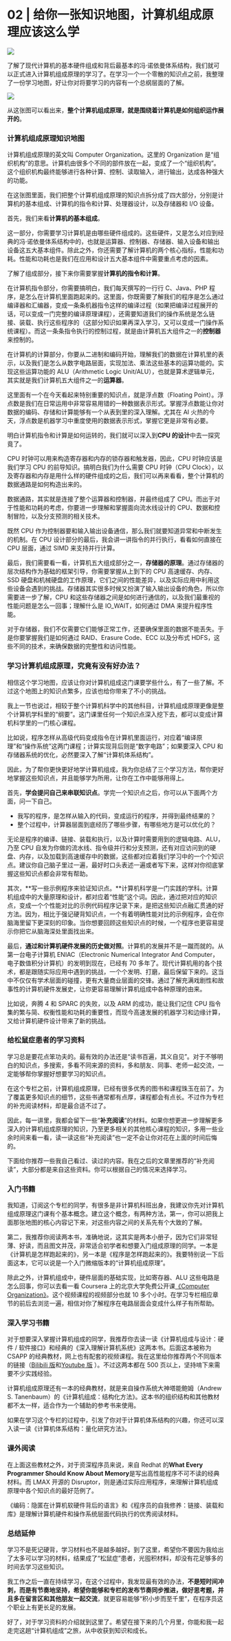 # 02 | 给你一张知识地图，计算机组成原理应该这么学

![](./img/02-00.png)

了解了现代计算机的基本硬件组成和背后最基本的冯·诺依曼体系结构，我们就可以正式进入计算机组成原理的学习了。在学习一个一个零散的知识点之前，我整理了一份学习地图，好让你对将要学习的内容有一个总纲层面的了解。

![](./img/02-01.png)

从这张图可以看出来，**整个计算机组成原理，就是围绕着计算机是如何组织运作展开的**。

### 计算机组成原理知识地图

计算机组成原理的英文叫 Computer Organization。这里的 Organization 是“组织机构”的意思。计算机由很多个不同的部件放在一起，变成了一个“组织机构”。这个组织机构最终能够进行各种计算、控制、读取输入，进行输出，达成各种强大的功能。

在这张图里面，我们把整个计算机组成原理的知识点拆分成了四大部分，分别是计算机的基本组成、计算机的指令和计算、处理器设计，以及存储器和 I/O 设备。

首先，我们来看**计算机的基本组成**。

这一部分，你需要学习计算机是由哪些硬件组成的。这些硬件，又是怎么对应到经典的冯·诺依曼体系结构中的，也就是运算器、控制器、存储器、输入设备和输出设备这五大基本组件。除此之外，你还需要了解计算机的两个核心指标，性能和功耗。性能和功耗也是我们在应用和设计五大基本组件中需要重点考虑的因素。

了解了组成部分，接下来你需要掌握**计算机的指令和计算**。

在计算机指令部分，你需要搞明白，我们每天撰写的一行行 C、Java、PHP 程序，是怎么在计算机里面跑起来的。这里面，你既需要了解我们的程序是怎么通过编译器和汇编器，变成一条条机器指令这样的编译过程（如果把编译过程展开的话，可以变成一门完整的编译原理课程），还需要知道我们的操作系统是怎么链接、装载、执行这些程序的（这部分知识如果再深入学习，又可以变成一门操作系统课程）。而这一条条指令执行的控制过程，就是由计算机五大组件之一的**控制器**来控制的。

在计算机的计算部分，你要从二进制和编码开始，理解我们的数据在计算机里的表示，以及我们是怎么从数字电路层面，实现加法、乘法这些基本的运算功能的。实现这些运算功能的 ALU（Arithmetic Logic Unit/ALU），也就是算术逻辑单元，其实就是我们计算机五大组件之一的**运算器**。

这里面有一个在今天看起来特别重要的知识点，就是浮点数（Floating Point）。浮点数是我们在日常运用中非常容易用错的一种数据表示形式。掌握浮点数能让你对数据的编码、存储和计算能够有一个从表到里的深入理解。尤其在 AI 火热的今天，浮点数是机器学习中重度使用的数据表示形式，掌握它更是非常有必要。

明白计算机指令和计算是如何运转的，我们就可以深入到**CPU 的设计**中去一探究竟了。

CPU 时钟可以用来构造寄存器和内存的锁存器和触发器，因此，CPU 时钟应该是我们学习 CPU 的前导知识。搞明白我们为什么需要 CPU 时钟（CPU Clock），以及寄存器和内存是用什么样的硬件组成的之后，我们可以再来看看，整个计算机的数据通路是如何构造出来的。

数据通路，其实就是连接了整个运算器和控制器，并最终组成了 CPU。而出于对于性能和功耗的考虑，你要进一步理解和掌握面向流水线设计的 CPU、数据和控制冒险，以及分支预测的相关技术。

既然 CPU 作为控制器要和输入输出设备通信，那么我们就要知道异常和中断发生的机制。在 CPU 设计部分的最后，我会讲一讲指令的并行执行，看看如何直接在 CPU 层面，通过 SIMD 来支持并行计算。

最后，我们需要看一看，计算机五大组成部分之一，**存储器的原理**。通过存储器的层次结构作为基础的框架引导，你需要掌握从上到下的 CPU 高速缓存、内存、SSD 硬盘和机械硬盘的工作原理，它们之间的性能差异，以及实际应用中利用这些设备会遇到的挑战。存储器其实很多时候又扮演了输入输出设备的角色，所以你需要进一步了解，CPU 和这些存储器之间是如何进行通信的，以及我们最重视的性能问题是怎么一回事；理解什么是 IO_WAIT，如何通过 DMA 来提升程序性能。

对于存储器，我们不仅需要它们能够正常工作，还要确保里面的数据不能丢失。于是你要掌握我们是如何通过 RAID、Erasure Code、ECC 以及分布式 HDFS，这些不同的技术，来确保数据的完整性和访问性能。

### 学习计算机组成原理，究竟有没有好办法？

相信这个学习地图，应该让你对计算机组成这门课要学些什么，有了一些了解。不过这个地图上的知识点繁多，应该也给你带来了不小的挑战。

我上一节也说过，相较于整个计算机科学中的其他科目，计算机组成原理更像是整个计算机学科里的“纲要”。这门课里任何一个知识点深入挖下去，都可以变成计算机科学里的一门核心课程。

比如说，程序怎样从高级代码变成指令在计算机里面运行，对应着“编译原理”和“操作系统”这两门课程；计算实现背后则是“数字电路”；如果要深入 CPU 和存储器系统的优化，必然要深入了解“计算机体系结构”。

因此，为了帮你更快更好地学计算机组成，我为你总结了三个学习方法，帮你更好地掌握这些知识点，并且能够学为所用，让你在工作中能够用得上。

首先，**学会提问自己来串联知识点**。学完一个知识点之后，你可以从下面两个方面，问一下自己。

- 我写的程序，是怎样从输入的代码，变成运行的程序，并得到最终结果的？
- 整个过程中，计算器层面到底经历了哪些步骤，有哪些地方是可以优化的？

无论是程序的编译、链接、装载和执行，以及计算时需要用到的逻辑电路、ALU，乃至 CPU 自发为你做的流水线、指令级并行和分支预测，还有对应访问到的硬盘、内存，以及加载到高速缓存中的数据，这些都对应着我们学习中的一个个知识点。建议你自己脑子里过一遍，最好时口头表述一遍或者写下来，这样对你彻底掌握这些知识点都会非常有帮助。

其次，**写一些示例程序来验证知识点。**计算机科学是一门实践的学科。计算机组成中的大量原理和设计，都对应着“性能”这个词。因此，通过把对应的知识点，变成一个个性能对比的示例代码程序记录下来，是把这些知识点融汇贯通的好方法。因为，相比于强记硬背知识点，一个有着明确性能对比的示例程序，会在你脑海里留下更深刻的印象。当你想要回顾这些知识点的时候，一个程序也更容易提示你把它从脑海深处里面找出来。

最后，**通过和计算机硬件发展的历史做对照**。计算机的发展并不是一蹴而就的。从第一台电子计算机 ENIAC（Electronic Numerical Integrator And Computer，电子数值积分计算机）的发明到现在，已经有 70 多年了。现代计算机用的各个技术，都是跟随实际应用中遇到的挑战，一个个发明、打磨，最后保留下来的。这当中不仅仅有学术层面的碰撞，更有大量商业层面的交锋。通过了解充满戏剧性和故事性的计算机硬件发展史，让你更容易理解计算机组成中各种原理的由来。

比如说，奔腾 4 和 SPARC 的失败，以及 ARM 的成功，能让我们记住 CPU 指令集的繁与简、权衡性能和功耗的重要性，而现今高速发展的机器学习和边缘计算，又给计算机硬件设计带来了新的挑战。

### 给松鼠症患者的学习资料

学习总是要花点笨功夫的。最有效的办法还是“读书百遍，其义自见”。对于不够明白的知识点，多搜索，多看不同来源的资料，多和朋友、同事、老师一起交流，一定能够帮你掌握好想要学习的知识点。

在这个专栏之前，计算机组成原理，已经有很多优秀的图书和课程珠玉在前了。为了覆盖更多知识点的细节，这些书通常都有点厚，课程都会有点长。不过作为专栏的补充阅读材料，却是最合适不过了。

因此，每一讲里，我都会留下一些“**补充阅读**”的材料。如果你想更进一步理解更多深入的计算机组成原理的知识，乃至更多相关的其他核心课程的知识，多用一些业余时间来看一看，读一读这些“补充阅读”也一定不会让你对花在上面的时间后悔的。

下面给你推荐一些我自己看过、读过的内容。我在之后的文章里推荐的“补充阅读”，大部分都是来自这些资料。你可以根据自己的情况来选择学习。

### 入门书籍

我知道，订阅这个专栏的同学，有很多是非计算机科班出身，我建议你先对计算机组成原理这门课有个基本概念。建立这个概念，有两种方法，第一，你可以把我上面那张地图的核心内容记下来，对这些内容之间的关系先有个大致的了解。

第二，我推荐你阅读两本书，准确地说，这其实是两本小册子，因为它们非常轻薄、好读，而且图文并茂，非常适合初学者和想要入门组成原理的同学。一本是《计算机是怎样跑起来的》，另一本是《程序是怎样跑起来的》。我要特别说一下后面这本，它可以说是一个入门微缩版本的“计算机组成原理”。

除此之外，计算机组成中，硬件层面的基础实现，比如寄存器、ALU 这些电路是怎么回事，你可以去看一看 Coursera 上的北京大学免费公开课[《](https://www.coursera.org/learn/jisuanji-zucheng)[Computer Organization](https://www.coursera.org/learn/jisuanji-zucheng)[》](https://www.coursera.org/learn/jisuanji-zucheng)。这个视频课程的视频部分也就 10 多个小时。在学习专栏相应章节的前后去浏览一遍，相信对你了解程序在电路层面会变成什么样子有所帮助。

### 深入学习书籍

对于想要深入掌握计算机组成的同学，我推荐你去读一读《计算机组成与设计：硬件 / 软件接口》和经典的《深入理解计算机系统》这两本书。后面这本被称为 CSAPP 的经典教材，网上也有配套的视频课程。我在这里给你推荐两个不同版本的链接（[B](https://www.bilibili.com/video/av24540152/)[ilibili 版](https://www.bilibili.com/video/av24540152/)和[Y](https://www.youtube.com/playlist?list=PLmBgoRqEQCWy58EIwLSWwMPfkwLOLRM5R)[outube 版](https://www.youtube.com/playlist?list=PLmBgoRqEQCWy58EIwLSWwMPfkwLOLRM5R) ）。不过这两本都在 500 页以上，坚持啃下来需要不少实践经验。

计算机组成原理还有一本的经典教材，就是来自操作系统大神塔能鲍姆（Andrew S. Tanenbaum）的《计算机组成：结构化方法》。这本书的组织结构和其他教材都不太一样，适合作为一个辅助的参考书来使用。

如果在学习这个专栏的过程中，引发了你对于计算机体系结构的兴趣，你还可以深入读一读《计算机体系结构：量化研究方法》。

### 课外阅读

在上面这些教材之外，对于资深程序员来说，来自 Redhat 的**What Every Programmer Should Know About Memory**是写出高性能程序不可不读的经典材料。而 LMAX 开源的 Disruptor，则是通过实际应用程序，来理解计算机组成原理中各个知识点的最好范例了。

《编码：隐匿在计算机软硬件背后的语言》和《程序员的自我修养：链接、装载和库》是理解计算机硬件和操作系统层面代码执行的优秀阅读材料。

### 总结延伸

学习不是死记硬背，学习材料也不是越多越好。到了这里，希望你不要因为我给出了太多可以学习的材料，结果成了“松鼠症”患者，光囤积材料，却没有花足够多的时间去学习这些知识。

我工作之后一直在持续学习，在这个过程中，我发现最有效的办法，**不是短时间冲刺，而是有节奏地坚持，希望你能够和专栏的发布节奏同步推进，做好思考题，并且多在留言区和其他朋友一起交流**，就更容易能够“积小步而至千里”，在程序员这个职业上有更长足的发展。

好了，对于学习资料的介绍就到这里了。希望在接下来的几个月里，你能和我一起走完这趟“计算机组成”之旅，从中收获到知识和成长。
